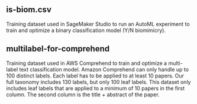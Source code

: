 ## is-biom.csv

Training dataset used in SageMaker Studio to run an AutoML experiment to train and optimize a binary classification model (Y/N biomimicry).

## multilabel-for-comprehend

Training dataset used in AWS Comprehend to train and optimize a multi-label text classification model. Amazon Comprehend can only handle up to 100 distinct labels. Each label has to be applied to at least 10 papers. Our full taxonomy includes 130 labels, but only 100 leaf labels. This dataset only includes leaf labels that are applied to a minimum of 10 papers in the first column. The second column is the title + abstract of the paper.